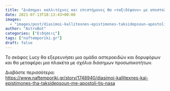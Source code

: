 ```yaml
---
title: "Διάσημοι καλλιτέχνες και επιστήμονες θα «ταξιδέψουν» με αποστολή της NASA"
date: 2021-07-13T18:13:43+00:00
images:
  - "images/post/diasimoi-kallitexnes-epistimones-taksidepsoun-apostoli-nasa.jpg"
author: "AstroBot"
categories: ["Ειδήσεις"]
tags: ["naftemporiki.gr"]
draft: false
---
```


Το σκάφος Lucy θα εξερευνήσει μια ομάδα αστεροειδών και δορυφόρων και θα μεταφέρει μια πλακέτα με σχόλια διάσημων προσωπικοτήτων.

Διαβάστε περισσότερα: https://www.naftemporiki.gr/story/1748940/diasimoi-kallitexnes-kai-epistimones-tha-taksidepsoun-me-apostoli-tis-nasa
